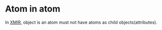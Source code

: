 # Atom in atom

In [XMIR], object is an atom must not have atoms as child objects(attributes).

[XMIR]: https://news.eolang.org/2022-11-25-xmir-guide.html
